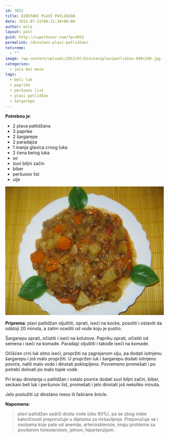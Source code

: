 ```yaml
---
id: 3852
title: DINSTANI PLAVI PATLIDžAN
date: 2012-07-31T06:11:38+00:00
author: mila
layout: post
guid: http://superkuvar.com/?p=3852
permalink: /dinstani-plavi-patlidžan/
totvreme:
  - ""
image: /wp-content/uploads/2012/07/Dinstaniplavipatlidzan-940x198.jpg
categories:
  - jela bez mesa
tags:
  - beli luk
  - paprike
  - peršunov list
  - plavi patlidžan
  - šargarepa
---
```

**Potrebno je**:

  * 2 plava patlidžana
  * 3 paprike
  * 2 šargarepe
  * 2 paradajza
  * 1 manja glavica crnog luka
  * 2 čena belog luka
  * so
  * suvi biljni začin
  * biber
  * peršunov list
  * ulje

![Dinstani plavi patlidzan](/wp-content/uploads/2012/07/Dinstaniplavipatlidzan-e1343714957785-1024x830.jpg) 

**Priprema**: plavi patlidžan oljuštiti, oprati, iseći na kocke, posoliti i ostaviti da odstoji 20 minuta, a zatim ocediti od vode koju je pustio.

Šargarepu oprati, očistiti i iseći na kolutove. Papriku oprati, očistiti od semena i iseći na komade. Paradajz oljuštiti i takođe iseći na komade.

Očišćen crni luk sitno iseći, propržiti na zagrejanom ulju, pa dodati isitnjenu šargarepu i još malo propržiti. U propržen luk i šargarepu dodati isitnjeno povrće, naliti malo vode i dinstati poklopljeno. Povremeno promešati i po potrebi dolivati po malo tople vode.

Pri kraju dinstanja u patlidžan i ostalo povrće dodati suvi biljni začin, biber, seckani beli luk i peršunov list, promešati i jelo dinstati još nekoliko minuta.

Jelo poslužiti uz dinstano meso ili faširane šnicle.

**Napomena**: 
> plavi patlidžan sadrži dosta vode (oko 90%), pa se zbog niske kaloričnosti preporučuje u dijetama za mršavljenje. Preporučuje se i osobama koje pate od anemije, arterioskleroze, imaju problema sa povišenim holesterolom, jetrom, hipertenzijom.